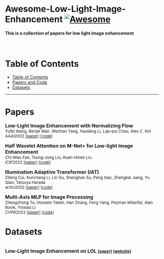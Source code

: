 # Awesome-Low-Light-Image-Enhancement [![Awesome](https://cdn.rawgit.com/sindresorhus/awesome/d7305f38d29fed78fa85652e3a63e154dd8e8829/media/badge.svg)](https://github.com/asdf2kr/Awesome-Low-Light-Image-Enhancement)

#### This is a collection of papers for low light image enhancement
<br>

# Table of Contents
- [Table of Contents](#Table-of-Contents)
- [Papers and Code](#Papers-and-Code)
- [Datasets](#Datasets)
---

# Papers
<font size=3><b>Low-Light Image Enhancement with Normalizing Flow </b></font>
<br> <font size=2>Yufei Wang, Renjie Wan, Wenhan Yang, Haoliang Li, Lap-pui Chau, Alex C. Kot </font>
<br> <font size=2>AAAI2022 [[paper]](https://arxiv.org/abs/2109.05923) [[code]](https://github.com/wyf0912/LLFlow)</font>

<font size=3><b>Half Wavelet Attention on M-Net+ for Low-light Image Enhancement </b></font>
<br> <font size=2>Chi-Mao Fan, Tsung-Jung Liu, Kuan-Hsien Liu </font>
<br> <font size=2>ICIP2022 [[paper]](https://arxiv.org/abs/2203.01296) [[code]](https://github.com/fanchimao/hwmnet)</font>

<font size=3><b>Illumination Adaptive Transformer (IAT) </b></font>
<br> <font size=2>Ziteng Cui, Kunchang Li, Lin Gu, Shenghan Su, Peng Gao, Zhengkai Jiang, Yu Qiao, Tatsuya Harada </font>
<br> <font size=2>arXiv2022 [[paper]](https://arxiv.org/abs/2205.14871) [[code]](https://github.com/cuiziteng/illumination-adaptive-transformer)</font>

<font size=3><b>Multi-Axis MLP for Image Processing </b></font>
<br> <font size=2>Zhengzhong Tu, Hossein Talebi, Han Zhang, Feng Yang, Peyman Milanfar, Alan Bovik, Yinxiao Li </font>
<br> <font size=2>CVPR2022 [[paper]](https://arxiv.org/abs/2201.02973) [[code]](https://github.com/google-research/maxim)</font>

# Datasets
<br> <font size=3><b>Low-Light Image Enhancement on LOL<b> </b></font>
<font size=2>[[paper]](https://arxiv.org/abs/1808.04560) [[website]](https://daooshee.github.io/BMVC2018website/)</font>
